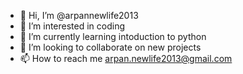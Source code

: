 - 👋 Hi, I’m @arpannewlife2013
- 👀 I’m interested in coding
- 🌱 I’m currently learning intoduction to python
- 💞️ I’m looking to collaborate on new projects
- 📫 How to reach me arpan.newlife2013@gmail.com

<!---
arpannewlife2013/arpannewlife2013 is a ✨ special ✨ repository because its `README.md` (this file) appears on your GitHub profile.
You can click the Preview link to take a look at your changes.
--->
